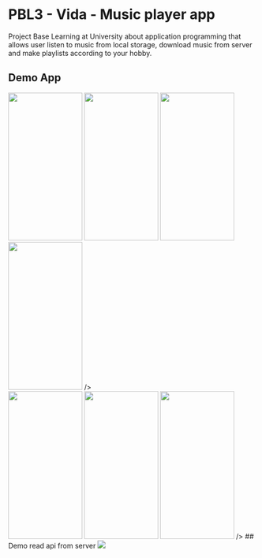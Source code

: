 # PBL3 - Vida - Music player app
Project Base Learning at University about application programming that allows user listen to music from local storage, download music from server and make playlists according to your hobby. 
## Demo App
<div>
<img src="https://github.com/thanhvinh73/PBL3/blob/main/document/MusicPlayer.jpeg" width="150" height="300" />
<img src="https://github.com/thanhvinh73/PBL3/blob/main/document/HomePage.jpeg" width="150" height="300" />
<img src="https://github.com/thanhvinh73/PBL3/blob/main/document/DownloadPage.jpeg" width="150" height="300" />
<img src="https://github.com/thanhvinh73/PBL3/blob/main/document/FavouritePlaylistPage.jpeg" width="150" height="300" />
/>
<div>
<img src="https://github.com/thanhvinh73/PBL3/blob/main/document/LoginPage.jpeg" width="150" height="300" />
<img src="https://github.com/thanhvinh73/PBL3/blob/main/document/Register.jpeg" width="150" height="300" />
<img src="https://github.com/thanhvinh73/PBL3/blob/main/document/Profile.jpeg" width="150" height="300" />
/>
## Demo read api from server
<img src="https://github.com/thanhvinh73/PBL3/blob/main/document/DemoReadApi.png" />
